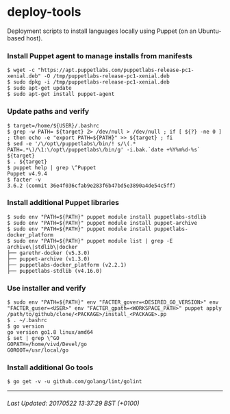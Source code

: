 # deploy-tools
Deployment scripts to install languages locally using Puppet (on an Ubuntu-based host).

### Install Puppet agent to manage installs from manifests ###
```
$ wget -c "https://apt.puppetlabs.com/puppetlabs-release-pc1-xenial.deb" -O /tmp/puppetlabs-release-pc1-xenial.deb 
$ sudo dpkg -i /tmp/puppetlabs-release-pc1-xenial.deb 
$ sudo apt-get update 
$ sudo apt-get install puppet-agent 
```

### Update paths and verify ###
```
$ target=/home/${USER}/.bashrc
$ grep -w PATH= ${target} 2> /dev/null > /dev/null ; if [ ${?} -ne 0 ] ; then echo -e "export PATH=${PATH}" >> ${target} ; fi
$ sed -e '/\/opt\/puppetlabs\/bin/! s/\(.* PATH=.*\)/\1:\/opt\/puppetlabs\/bin/g' -i.bak.`date +%Y%m%d-%s` ${target}
$ . ${target}
$ puppet help | grep \^Puppet 
Puppet v4.9.4
$ facter -v
3.6.2 (commit 36e4f036cfab9e283f6b47bd5e3890a4de54c5ff)
```

### Install additional Puppet libraries ###
```
$ sudo env "PATH=${PATH}" puppet module install puppetlabs-stdlib
$ sudo env "PATH=${PATH}" puppet module install puppet-archive
$ sudo env "PATH=${PATH}" puppet module install puppetlabs-docker_platform
$ sudo env "PATH=${PATH}" puppet module list | grep -E archive\|stdlib\|docker 
├── garethr-docker (v5.3.0)
├── puppet-archive (v1.3.0)
├── puppetlabs-docker_platform (v2.2.1)
├── puppetlabs-stdlib (v4.16.0)
```

### Use installer and verify ###
```
$ sudo env "PATH=${PATH}" env "FACTER_gover=<DESIRED_GO_VERSION>" env "FACTER_guser=<USER>" env "FACTER_gpath=<WORKSPACE_PATH>" puppet apply /path/to/github/clone/<PACKAGE>/install_<PACKAGE>.pp
$ . ~/.bashrc
$ go version 
go version go1.8 linux/amd64
$ set | grep \^GO
GOPATH=/home/vivd/Devel/go
GOROOT=/usr/local/go
```

### Install additional Go tools ###
```
$ go get -v -u github.com/golang/lint/golint
```

---

###### Last Updated: 20170522 13:37:29 BST (+0100) ######

